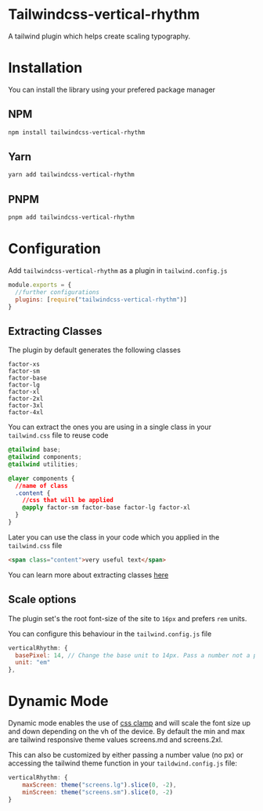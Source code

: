 # Tailwindcss-vertical-rhythm

A tailwind plugin which helps create scaling typography.

# Installation
You can install the library using your prefered package manager

## NPM
```sh
npm install tailwindcss-vertical-rhythm
```
## Yarn
```sh
yarn add tailwindcss-vertical-rhythm
```
## PNPM
```sh
pnpm add tailwindcss-vertical-rhythm
```
# Configuration

Add `tailwindcss-vertical-rhythm` as a plugin in `tailwind.config.js`

```js
module.exports = {
  //further configurations
  plugins: [require("tailwindcss-vertical-rhythm")]
}
```

## Extracting Classes

The plugin by default generates the following classes 

```
factor-xs
factor-sm
factor-base
factor-lg
factor-xl
factor-2xl
factor-3xl
factor-4xl
```

You can extract the ones you are using in a single class in your `tailwind.css` file to reuse code

```css
@tailwind base;
@tailwind components;
@tailwind utilities;

@layer components {
  //name of class
  .content {
    //css that will be applied
    @apply factor-sm factor-base factor-lg factor-xl
  }
}
```

Later you can use the class in your code which you applied in the `tailwind.css` file
```html
<span class="content">very useful text</span>
```

You can learn more about extracting classes [here](https://tailwindcss.com/docs/extracting-components)

## Scale options

The plugin set's the root font-size of the site to `16px` and prefers `rem` units.

You can configure this behaviour in the `tailwind.config.js` file

```js
verticalRhythm: {
  basePixel: 14, // Change the base unit to 14px. Pass a number not a px value
  unit: "em"
},
```

# Dynamic Mode

Dynamic mode enables the use of [css clamp](https://developer.mozilla.org/en-US/docs/Web/CSS/clamp()) and will scale the font size up and down depending on the vh of the device. By default the min and max are tailwind responsive theme values screens.md and screens.2xl.

This can also be customized by either passing a number value (no px) or accessing the tailwind theme function in your `taildwind.config.js` file:
```js
verticalRhythm: {
    maxScreen: theme("screens.lg").slice(0, -2), 
    minScreen: theme("screens.sm").slice(0, -2)
}
```
